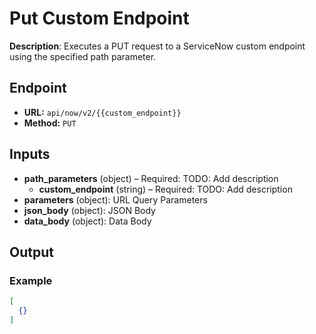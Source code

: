 # Put Custom Endpoint

**Description**: Executes a PUT request to a ServiceNow custom endpoint using the specified path parameter.

## Endpoint

- **URL:** `api/now/v2/{{custom_endpoint}}`
- **Method:** `PUT`
## Inputs

- **path_parameters** (object) – Required: TODO: Add description
  - **custom_endpoint** (string) – Required: TODO: Add description
- **parameters** (object): URL Query Parameters
- **json_body** (object): JSON Body
- **data_body** (object): Data Body
## Output

### Example

```json
[
  {}
]
```